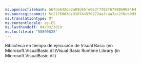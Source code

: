 ```yaml
---
ms.openlocfilehash: b67bb642da2a08b86fe053f7202f67980b968464
ms.sourcegitcommit: 5c2176883dc3107445702724a7caa7ac2f6cb0d3
ms.translationtype: MT
ms.contentlocale: es-ES
ms.lasthandoff: 04/03/2019
ms.locfileid: "58890828"
---
```

<span data-ttu-id="b9957-101">Biblioteca en tiempo de ejecución de Visual Basic (en Microsoft.VisualBasic.dll)</span><span class="sxs-lookup"><span data-stu-id="b9957-101">Visual Basic Runtime Library (in Microsoft.VisualBasic.dll)</span></span>